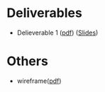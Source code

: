 # Deliverables
- Delieverable 1 ([pdf](./deliverables/Deliverable_1.pdf)) ([Slides](./deliverables/D1_slides.pdf))

# Others
- wireframe([pdf](./plan/wireframes.pdf))

